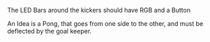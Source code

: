 The LED Bars around the kickers should have RGB and a Button

An Idea is a Pong, that goes from one side to the other, and must be deflected by the goal keeper.
